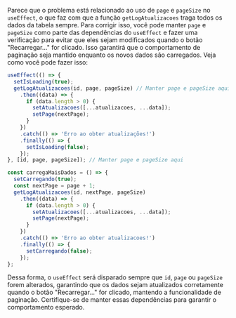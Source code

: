 Parece que o problema está relacionado ao uso de `page` e `pageSize` no `useEffect`, o que faz com que a função `getLogAtualizacoes` traga todos os dados da tabela sempre. Para corrigir isso, você pode manter `page` e `pageSize` como parte das dependências do `useEffect` e fazer uma verificação para evitar que eles sejam modificados quando o botão "Recarregar..." for clicado. Isso garantirá que o comportamento de paginação seja mantido enquanto os novos dados são carregados. Veja como você pode fazer isso:

```javascript
useEffect(() => {
  setIsLoading(true);
  getLogAtualizacoes(id, page, pageSize) // Manter page e pageSize aqui
    .then((data) => {
      if (data.length > 0) {
        setAtualizacoes([...atualizacoes, ...data]);
        setPage(nextPage);
      }
    })
    .catch(() => 'Erro ao obter atualizações!')
    .finally(() => {
      setIsLoading(false);
    });
}, [id, page, pageSize]); // Manter page e pageSize aqui

const carregaMaisDados = () => {
  setCarregando(true);
  const nextPage = page + 1;
  getLogAtualizacoes(id, nextPage, pageSize)
    .then((data) => {
      if (data.length > 0) {
        setAtualizacoes([...atualizacoes, ...data]);
        setPage(nextPage);
      }
    })
    .catch(() => 'Erro ao obter atualizacoes!')
    .finally(() => {
      setCarregando(false);
    });
};
```

Dessa forma, o `useEffect` será disparado sempre que `id`, `page` ou `pageSize` forem alterados, garantindo que os dados sejam atualizados corretamente quando o botão "Recarregar..." for clicado, mantendo a funcionalidade de paginação. Certifique-se de manter essas dependências para garantir o comportamento esperado.